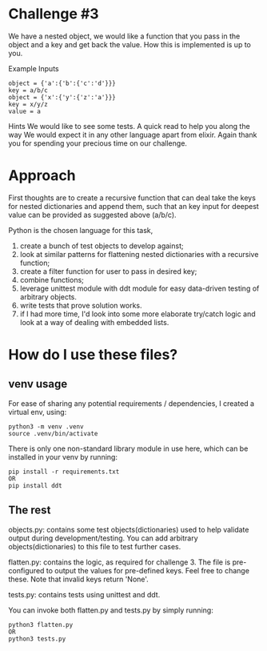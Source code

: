 # Challenge #3
 
We have a nested object, we would like a function that you pass in the object and a key and get back the value. How this is implemented is up to you.
 
Example Inputs
```
object = {'a':{'b':{'c':'d'}}}
key = a/b/c
object = {'x':{'y':{'z':'a'}}}
key = x/y/z
value = a
```
 
Hints
We would like to see some tests. A quick read to help you along the way
We would expect it in any other language apart from elixir.
Again thank you for spending your precious time on our challenge.

# Approach

First thoughts are to create a recursive function that can deal take the keys for nested dictionaries and append them, such that an key input for deepest value can be provided as suggested above (a/b/c).

Python is the chosen language for this task,

1) create a bunch of test objects to develop against;
2) look at similar patterns for flattening nested dictionaries with a recursive function;
3) create a filter function for user to pass in desired key;
4) combine functions;
5) leverage unittest module with ddt module for easy data-driven testing of arbitrary objects.
6) write tests that prove solution works.
7) if I had more time, I'd look into some more elaborate try/catch logic and look at a way of dealing with embedded lists.

# How do I use these files?

## venv usage
For ease of sharing any potential requirements / dependencies, I created a virtual env, using:
```
python3 -m venv .venv
source .venv/bin/activate
```
There is only one non-standard library module in use here, which can be installed in your venv by running:
```
pip install -r requirements.txt
OR
pip install ddt
```

## The rest

objects.py: contains some test objects(dictionaries) used to help validate output during development/testing. You can add arbitrary objects(dictionaries) to this file to test further cases.

flatten.py: contains the logic, as required for challenge 3. The file is pre-configured to output the values for pre-defined keys. Feel free to change these. Note that invalid keys return 'None'.

tests.py: contains tests using unittest and ddt. 

You can invoke both flatten.py and tests.py by simply running:
```
python3 flatten.py
OR
python3 tests.py
```

